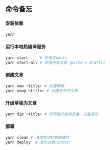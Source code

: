 ## 命令备忘

#### 安装依赖

```sh
yarn
```

#### 运行本地热编译服务

``` sh
yarn start     # 仅语言posts
yarn start-all # 预览所有文章（posts + drafts）
```

#### 创建文章

``` sh
yarn new <title> # 创建草稿
yarn newp <title> # 创建发布的文章
```

#### 升级草稿为文章

``` sh
yarn d2p <title> # 将草稿升级为文章，以备发布
```

#### 部署

```sh
yarn clean # 清理本地构建的缓存
yarn deploy  # 发布文章(posts)
```
